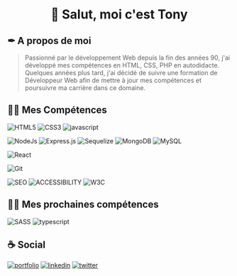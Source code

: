 # <p align="center">👋 Salut, moi c'est Tony</p>

## ✒ A propos de moi
> Passionné par le développement Web depuis la fin des années 90, j'ai développé mes compétences en HTML, CSS, PHP en autodidacte. Quelques années plus tard, j'ai décidé de suivre une formation de Développeur Web afin de mettre à jour mes compétences et poursuivre ma carrière dans ce domaine.

## 👨‍💻 Mes Compétences
![HTML5](https://img.shields.io/badge/HTML5-E34F26?style=for-the-badge&logo=html5&logoColor=white)
![CSS3](https://img.shields.io/badge/CSS3-1572B6?style=for-the-badge&logo=css3&logoColor=white)
![javascript](https://img.shields.io/badge/Javascript-323330?style=for-the-badge&logo=javascript&logoColor=F7DF1E)

![NodeJs](https://img.shields.io/badge/NodeJs-339933?style=for-the-badge&logo=nodedotjs&logoColor=white)
![Express.js](https://img.shields.io/badge/Express.js-EEEEEE?style=for-the-badge&logo=express&logoColor=black)
![Sequelize](https://img.shields.io/badge/Sequelize-333333?style=for-the-badge&logo=sequelize&logoColor=237eb9)
![MongoDB](https://img.shields.io/badge/MongoDB-4EA94B?style=for-the-badge&logo=mongodb&logoColor=white)
![MySQL](https://img.shields.io/badge/MySQL-005c83?style=for-the-badge&logo=mysql&logoColor=white)

![React](https://img.shields.io/badge/React-20232A?style=for-the-badge&logo=react&logoColor=61DAFB)

![Git](https://img.shields.io/badge/Git-E44C30?style=for-the-badge&logo=git&logoColor=white)

![SEO](https://img.shields.io/badge/SEO-333333?style=for-the-badge)
![ACCESSIBILITY](https://img.shields.io/badge/Accessibility-333333?style=for-the-badge)
![W3C](https://img.shields.io/badge/W3C-1572B6?style=for-the-badge&logo=w3c&logoColor=white)

## 👨‍💻 Mes prochaines compétences
![SASS](https://img.shields.io/badge/Sass-C76494?style=for-the-badge&logo=sass&logoColor=white)
![typescript](https://img.shields.io/badge/Typescript-2D79C7?style=for-the-badge&logo=typescript&logoColor=white)

## ☕ Social
[![portfolio](https://img.shields.io/badge/Portfolio-000?style=for-the-badge&logo=accusoft&logoColor=white)](https://bit.ly/3O2XGVq)
[![linkedin](https://img.shields.io/badge/linkedin-0A66C2?style=for-the-badge&logo=linkedin&logoColor=white)](https://bit.ly/3zbwmQs)
[![twitter](https://img.shields.io/badge/twitter-1DA1F2?style=for-the-badge&logo=twitter&logoColor=white)](https://bit.ly/3NhWWf2)


<!--
**VertoDebru/VertoDebru** is a ✨ _special_ ✨ repository because its `README.md` (this file) appears on your GitHub profile.

Here are some ideas to get you started:

- 🔭 I’m currently working on ...
- 🌱 I’m currently learning ...
- 👯 I’m looking to collaborate on ...
- 🤔 I’m looking for help with ...
- 💬 Ask me about ...
- 📫 How to reach me: ...
- 😄 Pronouns: ...
- ⚡ Fun fact: ...
-->
